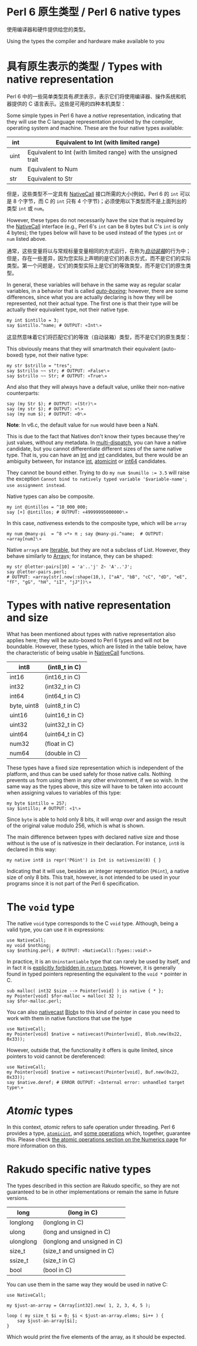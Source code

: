 # Perl 6 原生类型 / Perl 6 native types

使用编译器和硬件提供给您的类型。

Using the types the compiler and hardware make available to you

# 具有原生表示的类型 / Types with native representation

Perl 6 中的一些简单类型具有*原生*表示，表示它们将使用编译器、操作系统和机器提供的 C 语言表示。这些是可用的四种本机类型：

Some simple types in Perl 6 have a *native* representation, indicating that they will use the C language representation provided by the compiler, operating system and machine. These are the four native types available:

| int  | Equivalent to Int (with limited range)                       |
| ---- | ------------------------------------------------------------ |
| uint | Equivalent to Int (with limited range) with the unsigned trait |
| num  | Equivalent to Num                                            |
| str  | Equivalent to Str                                            |

但是，这些类型不一定具有 [NativeCall](https://docs.perl6.org/language/nativecall) 接口所需的大小(例如，Perl 6 的 `int` 可以是 8 个字节，而 C 的 `int` 只有 4 个字节)；必须使用以下类型而不是上面列出的类型 `int` 或 `num`。

However, these types do not necessarily have the size that is required by the [NativeCall](https://docs.perl6.org/language/nativecall) interface (e.g., Perl 6's `int` can be 8 bytes but C's `int` is only 4 bytes); the types below will have to be used instead of the types `int` or `num` listed above.

通常，这些变量将以与常规标量变量相同的方式运行，在称为[*自动装箱*](https://docs.perl6.org/language/numerics#Auto-boxing)的行为中；但是，存在一些差异，因为您实际上声明的是它们的表示方式，而不是它们的实际类型。第一个问题是，它们的类型实际上是它们的等效类型，而不是它们的原生类型。

In general, these variables will behave in the same way as regular scalar variables, in a behavior that is called [*auto-boxing*](https://docs.perl6.org/language/numerics#Auto-boxing); however, there are some differences, since what you are actually declaring is how they will be represented, not their actual type. The first one is that their type will be actually their equivalent type, not their native type.

```Perl6
my int $intillo = 3;
say $intillo.^name; # OUTPUT: «Int␤»
```

这显然意味着它们将匹配它们的等效（自动装箱）类型，而不是它们的原生类型：

This obviously means that they will smartmatch their equivalent (auto-boxed) type, not their native type:

```Perl6
my str $strillo = "tres";
say $strillo ~~ str; # OUTPUT: «False␤» 
say $strillo ~~ Str; # OUTPUT: «True␤»
```

And also that they will always have a default value, unlike their non-native counterparts:

```Perl6
say (my Str $); # OUTPUT: «(Str)␤» 
say (my str $); # OUTPUT: «␤» 
say (my num $); # OUTPUT: «0␤»
```

**Note**: In v6.c, the default value for `num` would have been a NaN.

This is due to the fact that Natives don't know their types because they're just values, without any metadata. In [multi-dispatch](https://docs.perl6.org/language/glossary#Multi-Dispatch), you can have a native candidate, but you cannot differentiate different sizes of the same native type. That is, you can have an [Int](https://docs.perl6.org/type/Int) and [int](https://docs.perl6.org/type/int) candidates, but there would be an ambiguity between, for instance [int](https://docs.perl6.org/type/int), [atomicint](https://docs.perl6.org/type/atomicint) or [int64](https://docs.perl6.org/language/nativetypes#index-entry-int64) candidates.

They cannot be bound either. Trying to do `my num $numillo := 3.5` will raise the exception `Cannot bind to natively typed variable '$variable-name'; use assignment instead`.

Native types can also be composite.

```Perl6
my int @intillos = ^10_000_000;
say [+] @intillos; # OUTPUT: «49999995000000␤»
```

In this case, *native*ness extends to the composite type, which will be `array`

```Perl6
my num @many-pi  = ^8 »*» π ; say @many-pi.^name;  # OUTPUT: «array[num]␤»
```

Native `array`s are [Iterable](https://docs.perl6.org/type/Iterable), but they are not a subclass of List. However, they behave similarly to [Array](https://docs.perl6.org/type/Array)s; for instance, they can be shaped:

```Perl6
my str @letter-pairs[10] = 'a'..'j' Z~ 'A'..'J';
say @letter-pairs.perl;
# OUTPUT: «array[str].new(:shape(10,), ["aA", "bB", "cC", "dD", "eE", "fF", "gG", "hH", "iI", "jJ"])␤» 
```



# Types with native representation and size

What has been mentioned about types with native representation also applies here; they will be auto-boxed to Perl 6 types and will not be boundable. However, these types, which are listed in the table below, have the characteristic of being usable in [NativeCall](https://docs.perl6.org/language/nativecall#Passing_and_returning_values) functions.

| int8        | (int8_t in C)   |
| ----------- | --------------- |
| int16       | (int16_t in C)  |
| int32       | (int32_t in C)  |
| int64       | (int64_t in C)  |
| byte, uint8 | (uint8_t in C)  |
| uint16      | (uint16_t in C) |
| uint32      | (uint32_t in C) |
| uint64      | (uint64_t in C) |
| num32       | (float in C)    |
| num64       | (double in C)   |

These types have a fixed size representation which is independent of the platform, and thus can be used safely for those native calls. Nothing prevents us from using them in any other environment, if we so wish. In the same way as the types above, this size will have to be taken into account when assigning values to variables of this type:

```Perl6
my byte $intillo = 257;
say $intillo; # OUTPUT: «1␤»
```

Since `byte` is able to hold only 8 bits, it will *wrap over* and assign the result of the original value modulo 256, which is what is shown.

The main difference between types with declared native size and those without is the use of is nativesize in their declaration. For instance, `int8` is declared in this way:

```Perl6
my native int8 is repr('P6int') is Int is nativesize(8) { }
```

Indicating that it will use, besides an integer representation (`P6int`), a native size of only 8 bits. This trait, however, is not intended to be used in your programs since it is not part of the Perl 6 specification.



# The `void` type

The native `void` type corresponds to the C `void` type. Although, being a valid type, you can use it in expressions:

```Perl6
use NativeCall;
my void $nothing;
say $nothing.perl; # OUTPUT: «NativeCall::Types::void␤»
```

In practice, it is an `Uninstantiable` type that can rarely be used by itself, and in fact it is [explicitly forbidden in `return` types](https://docs.perl6.org/language/nativecall#Passing_and_returning_values). However, it is generally found in typed pointers representing the equivalent to the `void *` pointer in C.

```Perl6
sub malloc( int32 $size --> Pointer[void] ) is native { * };
my Pointer[void] $for-malloc = malloc( 32 );
say $for-malloc.perl;
```

You can also [nativecast](https://docs.perl6.org/routine/nativecast) [Blob](https://docs.perl6.org/type/Blob)s to this kind of pointer in case you need to work with them in native functions that use the type

```Perl6
use NativeCall;
my Pointer[void] $native = nativecast(Pointer[void], Blob.new(0x22, 0x33));
```

However, outside that, the functionality it offers is quite limited, since pointers to void cannot be dereferenced:

```Perl6
use NativeCall;
my Pointer[void] $native = nativecast(Pointer[void], Buf.new(0x22, 0x33));
say $native.deref; # ERROR OUTPUT: «Internal error: unhandled target type␤» 
```

# *Atomic* types

In this context, *atomic* refers to safe operation under threading. Perl 6 provides a type, [`atomicint`](https://docs.perl6.org/type/atomicint), and [some operations](https://docs.perl6.org/type/atomicint#Routines) which, together, guarantee this. Please check [the atomic operations section on the Numerics page](https://docs.perl6.org/language/numerics#Atomic_operations) for more information on this.

# Rakudo specific native types

The types described in this section are Rakudo specific, so they are not guaranteed to be in other implementations or remain the same in future versions.

| long      | (long in C)                  |
| --------- | ---------------------------- |
| longlong  | (longlong in C)              |
| ulong     | (long and unsigned in C)     |
| ulonglong | (longlong and unsigned in C) |
| size_t    | (size_t and unsigned in C)   |
| ssize_t   | (size_t in C)                |
| bool      | (bool in C)                  |

You can use them in the same way they would be used in native C:

```Perl6
use NativeCall;
 
my $just-an-array = CArray[int32].new( 1, 2, 3, 4, 5 );
 
loop ( my size_t $i = 0; $i < $just-an-array.elems; $i++ ) {
    say $just-an-array[$i];
}
```

Which would print the five elements of the array, as it should be expected.
